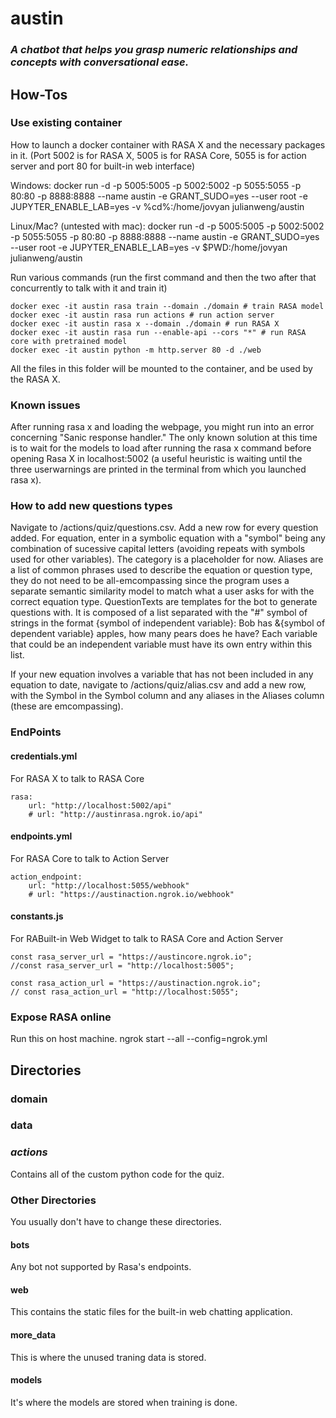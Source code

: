 # austin

### *A chatbot that helps you grasp numeric relationships and concepts with conversational ease.*


## How-Tos
### Use existing container
How to launch a docker container with RASA X and the necessary packages in it. (Port 5002 is for RASA X, 5005 is for RASA Core, 5055 is for action server and port 80 for built-in web interface)

Windows:    docker run -d -p 5005:5005 -p 5002:5002 -p 5055:5055 -p 80:80 -p 8888:8888 --name austin -e GRANT_SUDO=yes --user root -e JUPYTER_ENABLE_LAB=yes -v %cd%:/home/jovyan julianweng/austin

Linux/Mac? (untested with mac):  docker run -d -p 5005:5005 -p 5002:5002 -p 5055:5055 -p 80:80 -p 8888:8888 --name austin -e GRANT_SUDO=yes --user root -e JUPYTER_ENABLE_LAB=yes -v $PWD:/home/jovyan julianweng/austin

Run various commands (run the first command and then the two after that concurrently to talk with it and train it)

    docker exec -it austin rasa train --domain ./domain # train RASA model
    docker exec -it austin rasa run actions # run action server
    docker exec -it austin rasa x --domain ./domain # run RASA X
    docker exec -it austin rasa run --enable-api --cors "*" # run RASA core with pretrained model
    docker exec -it austin python -m http.server 80 -d ./web

All the files in this folder will be mounted to the container, and be used by the RASA X.

### Known issues

After running rasa x and loading the webpage, you might run into an error concerning "Sanic response handler." The only known solution at this time is to wait for the models to load after running the rasa x command before opening Rasa X in localhost:5002 (a useful heuristic is waiting until the three userwarnings are printed in the terminal from which you launched rasa x).
### How to add new questions types

Navigate to /actions/quiz/questions.csv. Add a new row for every question added. For equation, enter in a symbolic equation with a "symbol" being any combination of sucessive capital letters (avoiding repeats with symbols used for other variables). The category is a placeholder for now. Aliases are a list of common phrases used to describe the equation or question type, they do not need to be all-emcompassing since the program uses a separate semantic similarity model to match what a user asks for with the correct equation type. QuestionTexts are templates for the bot to generate questions with. It is composed of a list separated with the "#" symbol of strings in the format {symbol of independent variable}: Bob has &{symbol of dependent variable} apples, how many pears does he have? Each variable that could be an independent variable must have its own entry within this list.

If your new equation involves a variable that has not been included in any equation to date, navigate to /actions/quiz/alias.csv and add a new row, with the Symbol in the Symbol column and any aliases in the Aliases column (these are emcompassing).

### EndPoints
#### credentials.yml
For RASA X to talk to RASA Core

    rasa:
        url: "http://localhost:5002/api"
        # url: "http://austinrasa.ngrok.io/api"

#### endpoints.yml
For RASA Core to talk to Action Server

    action_endpoint:
        url: "http://localhost:5055/webhook"
        # url: "https://austinaction.ngrok.io/webhook"

#### constants.js
For RABuilt-in Web Widget to talk to RASA Core and Action Server

    const rasa_server_url = "https://austincore.ngrok.io";
    //const rasa_server_url = "http://localhost:5005";

    const rasa_action_url = "https://austinaction.ngrok.io";
    // const rasa_action_url = "http://localhost:5055";
### Expose RASA online
Run this on host machine.
    ngrok start --all --config=ngrok.yml

## Directories
### domain
### data
### _actions_
Contains all of the custom python code for the quiz.

### Other Directories
You usually don't have to change these directories.
#### bots
Any bot not supported by Rasa's endpoints.
#### web
This contains the static files for the built-in web chatting application.
#### more_data
This is where the unused traning data is stored.
#### models
It's where the models are stored when training is done.
